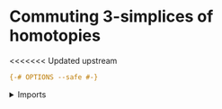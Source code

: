 # Commuting 3-simplices of homotopies

<<<<<<< Updated upstream
```agda
{-# OPTIONS --safe #-}
```

<details><summary>Imports</summary>
=======
>>>>>>> Stashed changes
```agda
module foundation-core.commuting-3-simplices-of-homotopies where
```

<details><summary>Imports</summary>
```agda
open import foundation-core.commuting-triangles-of-homotopies
open import foundation-core.homotopies
open import foundation-core.universe-levels
```
</details>

## Idea

A commuting 3-simplex of homotopies is a commuting diagram of the form

```md
  f ----------> g
  |  \       ^  |
  |    \   /    |
  |      /      |
  |    /   \    |
  V  /       v  V
  h ----------> i.
```

where f, g, h, and i are functions.

## Definition

```agda
module _
  {l1 l2 : Level} {A : UU l1} {B : A → UU l2}
  {f g h i : (x : A) → B x}
  (top : f ~ g) (left : f ~ h) (right : g ~ i) (bottom : h ~ i)
  (diagonal-up : h ~ g) (diagonal-down : f ~ i)
  (upper-left : coherence-triangle-homotopies top diagonal-up left)
  (lower-right : coherence-triangle-homotopies bottom right diagonal-up)
  (upper-right : coherence-triangle-homotopies diagonal-down right top)
  (lower-left : coherence-triangle-homotopies diagonal-down bottom left)
  where

  coherence-3-simplex-homotopies : UU (l1 ⊔ l2)
  coherence-3-simplex-homotopies =
    ( upper-right ∙h
      left-whisk-htpy-coherence-triangle-homotopies diagonal-up right upper-left) ~
    ( ( lower-left ∙h
        right-whisk-htpy-coherence-triangle-homotopies right lower-right left) ∙h
      assoc-htpy left diagonal-up right)

  coherence-3-simplex-homotopies' : UU (l1 ⊔ l2)
  coherence-3-simplex-homotopies' =
    ( ( lower-left ∙h
        right-whisk-htpy-coherence-triangle-homotopies right lower-right left) ∙h
      assoc-htpy left diagonal-up right) ~
    ( upper-right ∙h
      left-whisk-htpy-coherence-triangle-homotopies diagonal-up right upper-left)
```
